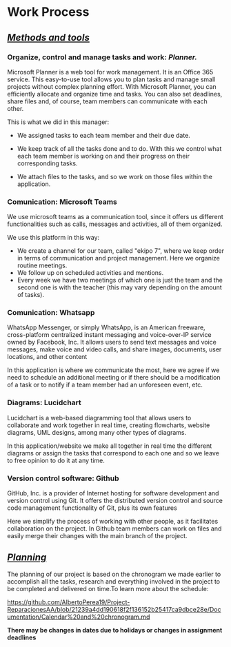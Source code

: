 # Work Process



## *<u>Methods and tools</u>*

### **Organize, control and manage tasks and work: *Planner.***

Microsoft Planner is a web tool for work management. It is an Office 365 service. This easy-to-use tool allows you to plan tasks and manage small projects without complex planning effort. With Microsoft Planner, you can efficiently allocate and organize time and tasks. You can also set deadlines, share files and, of course, team members can communicate with each other.

This is what we did in this manager:

- We assigned tasks to each team member and their due date.

- We keep track of all the tasks done and to do. With this we control what each team member is working on and their progress on their corresponding tasks.

- We attach files to the tasks, and so we work on those files within the application.

  

### Comunication: Microsoft Teams 

We use microsoft teams as a communication tool, since it offers us different functionalities such as calls, messages and activities, all of them organized. 

We use this platform in this way:

- We create a channel for our team, called "ekipo 7", where we keep order in terms of communication and project management. Here we organize routine meetings.
- We follow up on scheduled activities and mentions.
- Every week we have two meetings of which one is just the team and the second one is with the teacher (this may vary depending on the amount of tasks).

### Comunication: Whatsapp

WhatsApp Messenger, or simply WhatsApp, is an American freeware, cross-platform centralized instant messaging and voice-over-IP service owned by Facebook, Inc. It allows users to send text messages and voice messages, make voice and video calls, and share images, documents, user locations, and other content

In this application is where we communicate the most, here we agree if we need to schedule an additional meeting or if there should be a modification of a task or to notify if a team member had an unforeseen event, etc.

### **Diagrams: Lucidchart**

Lucidchart is a web-based diagramming tool that allows users to collaborate and work together in real time, creating flowcharts, website diagrams, UML designs, among many other types of diagrams. 

In this application/website we make all together in real time the different diagrams or assign the tasks that correspond to each one and so we leave to free opinion to do it at any time.



###  Version control software: Github

GitHub, Inc. is a provider of Internet hosting for software development and version control using Git. It offers the distributed version control and source code management functionality of Git, plus its own features

Here we simplify the process of working with other people, as it facilitates collaboration on the project. In Github team members can work on files and easily merge their changes with the main branch of the project.



## *<u>Planning</u>*

The planning of our project is based on the chronogram we made earlier to accomplish all the tasks, research and everything involved in the project to be completed and delivered on time.To learn more about the schedule:

https://github.com/AlbertoPerea19/Project-ReparacionesAA/blob/21239a4dd190618f2f136152b25417ca9dbce28e/Documentation/Calendar%20and%20chronogram.md

******There may be changes in dates due to holidays or changes in assignment deadlines******

